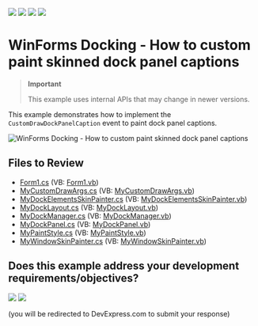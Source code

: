 <!-- default badges list -->
![](https://img.shields.io/endpoint?url=https://codecentral.devexpress.com/api/v1/VersionRange/128617118/24.2.1%2B)
[![](https://img.shields.io/badge/Open_in_DevExpress_Support_Center-FF7200?style=flat-square&logo=DevExpress&logoColor=white)](https://supportcenter.devexpress.com/ticket/details/E2502)
[![](https://img.shields.io/badge/📖_How_to_use_DevExpress_Examples-e9f6fc?style=flat-square)](https://docs.devexpress.com/GeneralInformation/403183)
[![](https://img.shields.io/badge/💬_Leave_Feedback-feecdd?style=flat-square)](#does-this-example-address-your-development-requirementsobjectives)
<!-- default badges end -->
<!-- default file list -->

<!-- default file list end -->
# WinForms Docking - How to custom paint skinned dock panel captions

> **Important**
>
> This example uses internal APIs that may change in newer versions.

This example demonstrates how to implement the `CustomDrawDockPanelCaption` event to paint dock panel captions.

![WinForms Docking - How to custom paint skinned dock panel captions](https://raw.githubusercontent.com/DevExpress-Examples/how-to-implement-the-custom-draw-functionality-for-skinned-dock-panels-e2502/16.1.4%2B/media/winforms-dockmanager-draw-panel-caption.png)


## Files to Review

* [Form1.cs](./CS/E2502/Form1.cs) (VB: [Form1.vb](./VB/E2502/Form1.vb))
* [MyCustomDrawArgs.cs](./CS/E2502/MyDockManager/MyCustomDrawArgs.cs) (VB: [MyCustomDrawArgs.vb](./VB/E2502/MyDockManager/MyCustomDrawArgs.vb))
* [MyDockElementsSkinPainter.cs](./CS/E2502/MyDockManager/MyDockElementsSkinPainter.cs) (VB: [MyDockElementsSkinPainter.vb](./VB/E2502/MyDockManager/MyDockElementsSkinPainter.vb))
* [MyDockLayout.cs](./CS/E2502/MyDockManager/MyDockLayout.cs) (VB: [MyDockLayout.vb](./VB/E2502/MyDockManager/MyDockLayout.vb))
* [MyDockManager.cs](./CS/E2502/MyDockManager/MyDockManager.cs) (VB: [MyDockManager.vb](./VB/E2502/MyDockManager/MyDockManager.vb))
* [MyDockPanel.cs](./CS/E2502/MyDockManager/MyDockPanel.cs) (VB: [MyDockPanel.vb](./VB/E2502/MyDockManager/MyDockPanel.vb))
* [MyPaintStyle.cs](./CS/E2502/MyDockManager/MyPaintStyle.cs) (VB: [MyPaintStyle.vb](./VB/E2502/MyDockManager/MyPaintStyle.vb))
* [MyWindowSkinPainter.cs](./CS/E2502/MyDockManager/MyWindowSkinPainter.cs) (VB: [MyWindowSkinPainter.vb](./VB/E2502/MyDockManager/MyWindowSkinPainter.vb))
<!-- feedback -->
## Does this example address your development requirements/objectives?

[<img src="https://www.devexpress.com/support/examples/i/yes-button.svg"/>](https://www.devexpress.com/support/examples/survey.xml?utm_source=github&utm_campaign=winforms-docking-custom-draw-skinned-dock-panel-caption&~~~was_helpful=yes) [<img src="https://www.devexpress.com/support/examples/i/no-button.svg"/>](https://www.devexpress.com/support/examples/survey.xml?utm_source=github&utm_campaign=winforms-docking-custom-draw-skinned-dock-panel-caption&~~~was_helpful=no)

(you will be redirected to DevExpress.com to submit your response)
<!-- feedback end -->
